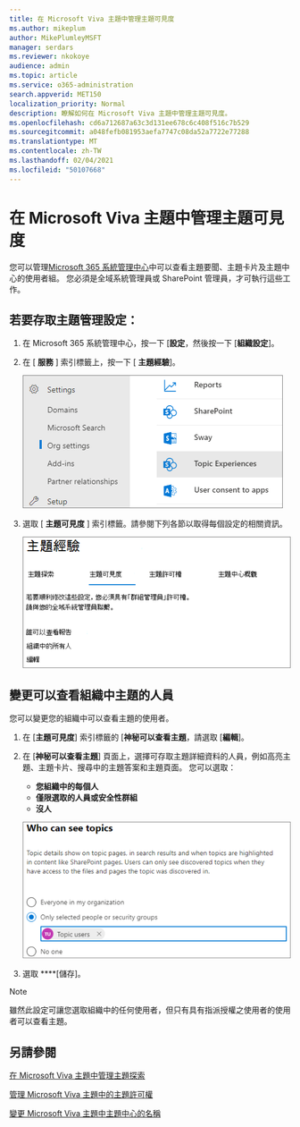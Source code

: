 ```yaml
---
title: 在 Microsoft Viva 主題中管理主題可見度
ms.author: mikeplum
author: MikePlumleyMSFT
manager: serdars
ms.reviewer: nkokoye
audience: admin
ms.topic: article
ms.service: o365-administration
search.appverid: MET150
localization_priority: Normal
description: 瞭解如何在 Microsoft Viva 主題中管理主題可見度。
ms.openlocfilehash: cd6a712687a63c3d131ee678c6c408f516c7b529
ms.sourcegitcommit: a048fefb081953aefa7747c08da52a7722e77288
ms.translationtype: MT
ms.contentlocale: zh-TW
ms.lasthandoff: 02/04/2021
ms.locfileid: "50107668"
---
```

# <a name="manage-topic-visibility-in-microsoft-viva-topics"></a>在 Microsoft Viva 主題中管理主題可見度

您可以管理[Microsoft 365 系統管理中心](https://admin.microsoft.com)中可以查看主題要聞、主題卡片及主題中心的使用者組。 您必須是全域系統管理員或 SharePoint 管理員，才可執行這些工作。

## <a name="to-access-topics-management-settings"></a>若要存取主題管理設定：

1. 在 Microsoft 365 系統管理中心，按一下 [**設定**，然後按一下 [**組織設定**]。
2. 在 [ **服務** ] 索引標籤上，按一下 [ **主題經驗**]。

    ![連線人員的知識](../media/admin-org-knowledge-options-completed.png) 

3. 選取 [ **主題可見度** ] 索引標籤。請參閱下列各節以取得每個設定的相關資訊。

    ![知識網路-設定](../media/knowledge-network-settings-topic-visibility.png) 

##  <a name="change-who-can-see-topics-in-your-organization"></a>變更可以查看組織中主題的人員

您可以變更您的組織中可以查看主題的使用者。

1. 在 [**主題可見度**] 索引標籤的 [**神秘可以查看主題**，請選取 [**編輯**]。
2. 在 [**神秘可以查看主題**] 頁面上，選擇可存取主題詳細資料的人員，例如高亮主題、主題卡片、搜尋中的主題答案和主題頁面。 您可以選取：
    - **您組織中的每個人**
    - **僅限選取的人員或安全性群組**
    - **沒人**

    ![神秘可以查看主題](../media/k-manage-who-can-see-topics.png) 

3. 選取 ****[儲存]。  
 
> [!Note] 
> 雖然此設定可讓您選取組織中的任何使用者，但只有具有指派授權之使用者的使用者可以查看主題。

## <a name="see-also"></a>另請參閱

[在 Microsoft Viva 主題中管理主題探索](topic-experiences-discovery.md)

[管理 Microsoft Viva 主題中的主題許可權](topic-experiences-user-permissions.md)

[變更 Microsoft Viva 主題中主題中心的名稱](topic-experiences-administration.md)

